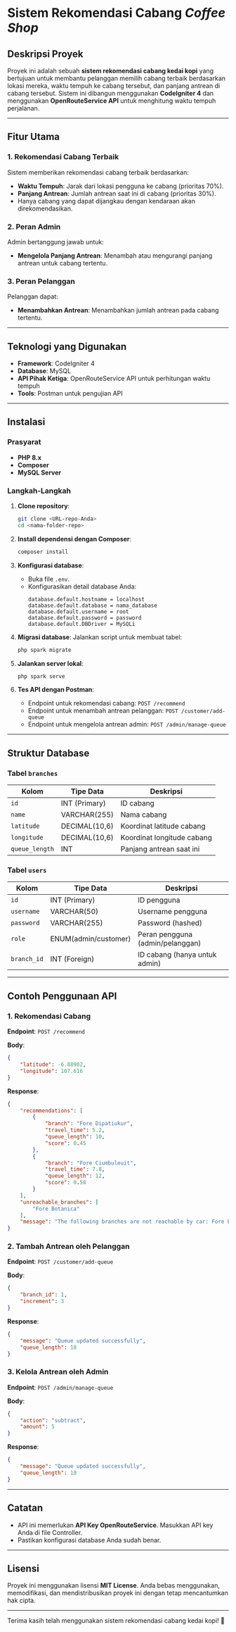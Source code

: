 # Sistem Rekomendasi Cabang _Coffee Shop_

## Deskripsi Proyek
Proyek ini adalah sebuah **sistem rekomendasi cabang kedai kopi** yang bertujuan untuk membantu pelanggan memilih cabang terbaik berdasarkan lokasi mereka, waktu tempuh ke cabang tersebut, dan panjang antrean di cabang tersebut. Sistem ini dibangun menggunakan **CodeIgniter 4** dan menggunakan **OpenRouteService API** untuk menghitung waktu tempuh perjalanan.

---

## Fitur Utama

### 1. Rekomendasi Cabang Terbaik
Sistem memberikan rekomendasi cabang terbaik berdasarkan:
- **Waktu Tempuh**: Jarak dari lokasi pengguna ke cabang (prioritas 70%).
- **Panjang Antrean**: Jumlah antrean saat ini di cabang (prioritas 30%).
- Hanya cabang yang dapat dijangkau dengan kendaraan akan direkomendasikan.

### 2. Peran Admin
Admin bertanggung jawab untuk:
- **Mengelola Panjang Antrean**: Menambah atau mengurangi panjang antrean untuk cabang tertentu.

### 3. Peran Pelanggan
Pelanggan dapat:
- **Menambahkan Antrean**: Menambahkan jumlah antrean pada cabang tertentu.

---

## Teknologi yang Digunakan
- **Framework**: CodeIgniter 4
- **Database**: MySQL
- **API Pihak Ketiga**: OpenRouteService API untuk perhitungan waktu tempuh
- **Tools**: Postman untuk pengujian API

---

## Instalasi

### Prasyarat
- **PHP 8.x**
- **Composer**
- **MySQL Server**

### Langkah-Langkah
1. **Clone repository**:
   ```bash
   git clone <URL-repo-Anda>
   cd <nama-folder-repo>
   ```

2. **Install dependensi dengan Composer**:
   ```bash
   composer install
   ```

3. **Konfigurasi database**:
   - Buka file `.env`.
   - Konfigurasikan detail database Anda:
     ```env
     database.default.hostname = localhost
     database.default.database = nama_database
     database.default.username = root
     database.default.password = password
     database.default.DBDriver = MySQLi
     ```

4. **Migrasi database**:
   Jalankan script untuk membuat tabel:
   ```bash
   php spark migrate
   ```

5. **Jalankan server lokal**:
   ```bash
   php spark serve
   ```

6. **Tes API dengan Postman**:
   - Endpoint untuk rekomendasi cabang: `POST /recommend`
   - Endpoint untuk menambah antrean pelanggan: `POST /customer/add-queue`
   - Endpoint untuk mengelola antrean admin: `POST /admin/manage-queue`

---

## Struktur Database

### Tabel `branches`
| Kolom         | Tipe Data      | Deskripsi                         |
|---------------|----------------|------------------------------------|
| `id`          | INT (Primary)  | ID cabang                         |
| `name`        | VARCHAR(255)   | Nama cabang                       |
| `latitude`    | DECIMAL(10,6)  | Koordinat latitude cabang         |
| `longitude`   | DECIMAL(10,6)  | Koordinat longitude cabang        |
| `queue_length`| INT            | Panjang antrean saat ini          |

### Tabel `users`
| Kolom         | Tipe Data      | Deskripsi                         |
|---------------|----------------|------------------------------------|
| `id`          | INT (Primary)  | ID pengguna                       |
| `username`    | VARCHAR(50)    | Username pengguna                  |
| `password`    | VARCHAR(255)   | Password (hashed)                 |
| `role`        | ENUM(admin/customer)| Peran pengguna (admin/pelanggan) |
| `branch_id`   | INT (Foreign)  | ID cabang (hanya untuk admin)     |

---

## Contoh Penggunaan API

### 1. Rekomendasi Cabang
**Endpoint**: `POST /recommend`

**Body**:
```json
{
    "latitude": -6.88902,
    "longitude": 107.616
}
```

**Response**:
```json
{
    "recommendations": [
        {
            "branch": "Fore Dipatiukur",
            "travel_time": 5.2,
            "queue_length": 10,
            "score": 0.45
        },
        {
            "branch": "Fore Ciumbuleuit",
            "travel_time": 7.8,
            "queue_length": 12,
            "score": 0.58
        }
    ],
    "unreachable_branches": [
        "Fore Botanica"
    ],
    "message": "The following branches are not reachable by car: Fore Botanica"
}
```

### 2. Tambah Antrean oleh Pelanggan
**Endpoint**: `POST /customer/add-queue`

**Body**:
```json
{
    "branch_id": 1,
    "increment": 3
}
```

**Response**:
```json
{
    "message": "Queue updated successfully",
    "queue_length": 18
}
```

### 3. Kelola Antrean oleh Admin
**Endpoint**: `POST /admin/manage-queue`

**Body**:
```json
{
    "action": "subtract",
    "amount": 5
}
```

**Response**:
```json
{
    "message": "Queue updated successfully",
    "queue_length": 10
}
```

---

## Catatan
- API ini memerlukan **API Key OpenRouteService**. Masukkan API key Anda di file Controller.
- Pastikan konfigurasi database Anda sudah benar.

---

## Lisensi
Proyek ini menggunakan lisensi **MIT License**. Anda bebas menggunakan, memodifikasi, dan mendistribusikan proyek ini dengan tetap mencantumkan hak cipta.

---

Terima kasih telah menggunakan sistem rekomendasi cabang kedai kopi! 🚀

